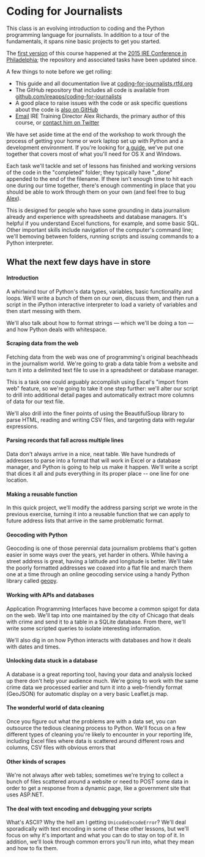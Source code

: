 # Coding for Journalists

This class is an evolving introduction to coding and the Python programming language for journalists. In addition to a tour of the fundamentals, it spans nine basic projects to get you started.

The [first version](https://github.com/ireapps/coding-for-journalists/tree/ire2015) of this course happened at the [2015 IRE Conference in Philadelphia](https://ire.org/conferences/ire-2015/); the repository and associated tasks have been updated since.

A few things to note before we get rolling:

* This guide and all documentation live at [coding-for-journalists.rtfd.org](http://coding-for-journalists.rtfd.org)
* The GitHub repository that includes all code is available from [github.com/ireapps/coding-for-journalists](https://github.com/ireapps/coding-for-journalists)
* A good place to raise issues with the code or ask specific questions about the code is [also on GitHub](https://github.com/ireapps/coding-for-journalists/issues)
* [Email](mailto:alex@ire.org) IRE Training Director Alex Richards, the primary author of this course, or [contact him on Twitter](http://www.twitter.com/alexrichards)

We have set aside time at the end of the workshop to work through the process of getting your home or work laptop set up with Python and a development environment. If you're looking for [a guide](install.md), we've put one together that covers most of what you'll need for OS X and Windows.

Each task we'll tackle and set of lessons has finished and working versions of the code in the "completed" folder; they typically have "_done" appended to the end of the filename. If there isn't enough time to hit each one during our time together, there's enough commenting in place that you should be able to work through them on your own (and feel free to bug [Alex](mailto:alex@ire.org)).

This is designed for people who have some grounding in data journalism already and experience with spreadsheets and database managers. It's helpful if you understand Excel functions, for example, and some basic SQL. Other important skills include navigation of the computer's command line; we'll bemoving between folders, running scripts and issuing commands to a Python interpreter.

## What the next few days have in store

#### Introduction

A whirlwind tour of Python's data types, variables, basic functionality and loops. We'll write a bunch of them on our own, discuss them, and then run a script in the iPython interactive interpreter to load a variety of variables and then start messing with them.

We'll also talk about how to format strings — which we'll be doing a ton — and how Python deals with whitespace.

#### Scraping data from the web

Fetching data from the web was one of programming's original beachheads in the journalism world. We're going to grab a data table from a website and turn it into a delimited text file to use in a spreadsheet or database manager.

This is a task one could arguably accomplish using Excel's "import from web" feature, so we're going to take it one step further: we'll alter our script to drill into additional detail pages and automatically extract more columns of data for our text file.

We'll also drill into the finer points of using the BeautifulSoup library to parse HTML, reading and writing CSV files, and targeting data with regular expressions.

#### Parsing records that fall across multiple lines

Data don't always arrive in a nice, neat table. We have hundreds of addresses to parse into a format that will work in Excel or a database manager, and Python is going to help us make it happen. We'll write a script that dices it all and puts everything in its proper place -- one line for one location.

#### Making a reusable function

In this quick project, we'll modify the address parsing script we wrote in the previous exercise, turning it into a reusable function that we can apply to future address lists that arrive in the same problematic format.

#### Geocoding with Python

Geocoding is one of those perennial data journalism problems that's gotten easier in some ways over the years, yet harder in others. While having a street address is great, having a latitude and longitude is better. We'll take the poorly formatted addresses we coaxed into a flat file and march them one at a time through an online geocoding service using a handy Python library called [geopy](https://github.com/geopy/geopy).

#### Working with APIs and databases

Application Programming Interfaces have become a common spigot for data on the web. We'll tap into one maintained by the city of Chicago that deals with crime and send it to a table in a SQLite database. From there, we'll write some scripted queries to isolate interesting information.

We'll also dig in on how Python interacts with databases and how it deals with dates and times.

#### Unlocking data stuck in a database 

A database is a great reporting tool, having your data and analysis locked up there don't help your audience much. We're going to work with the same crime data we processed earlier and turn it into a web-friendly format (GeoJSON) for automatic display on a very basic Leaflet.js map. 

#### The wonderful world of data cleaning

Once you figure out what the problems are with a data set, you can outsource the tedious cleaning process to Python. We'll focus on a few different types of cleaning you're likely to encounter in your reporting life, including Excel files where data is scattered around different rows and columns, CSV files with obvious errors that 

#### Other kinds of scrapes

We're not always after web tables; sometimes we're trying to collect a bunch of files scattered around a website or need to POST some data in order to get a response from a dynamic page, like a government site that uses ASP.NET. 

#### The deal with text encoding and debugging your scripts

What's ASCII? Why the hell am I getting ```UnicodeEncodeError```? We'll deal sporadically with text encoding in some of these other lessons, but we'll focus on why it's important and what you can do to stay on top of it. In addition, we'll look through common errors you'll run into, what they mean and how to fix them.